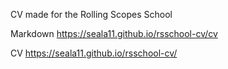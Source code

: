  CV made for the Rolling Scopes School
 
 Markdown https://seala11.github.io/rsschool-cv/cv

 CV https://seala11.github.io/rsschool-cv/